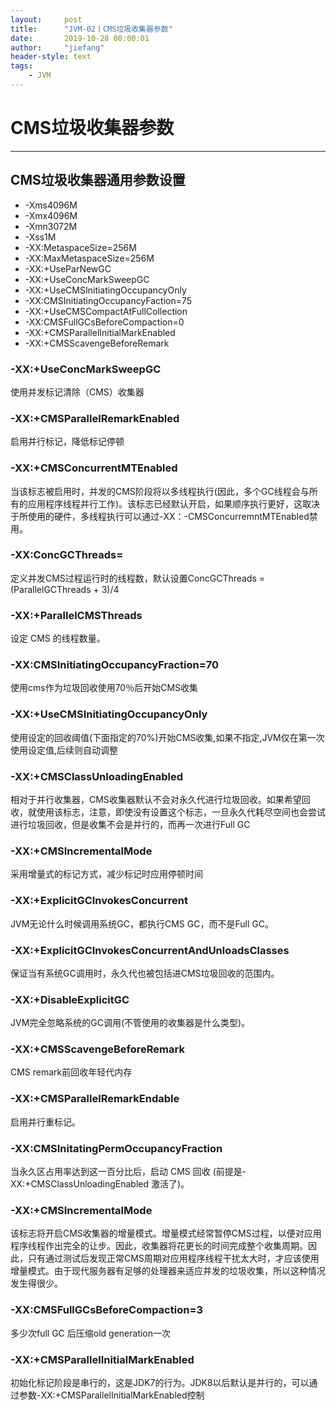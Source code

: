 ```yaml
---
layout:     post
title:      "JVM-02丨CMS垃圾收集器参数"
date:       2019-10-28 00:00:01
author:     "jiefang"
header-style: text
tags:
    - JVM
---
```

# CMS垃圾收集器参数

---
## CMS垃圾收集器通用参数设置
- -Xms4096M
- -Xmx4096M
- -Xmn3072M
- -Xss1M
- -XX:MetaspaceSize=256M
- -XX:MaxMetaspaceSize=256M
- -XX:+UseParNewGC
- -XX:+UseConcMarkSweepGC
- -XX:+UseCMSInitiatingOccupancyOnly
- -XX:CMSInitiatingOccupancyFaction=75
- -XX:+UseCMSCompactAtFullCollection 
- -XX:CMSFullGCsBeforeCompaction=0
- -XX:+CMSParallelInitialMarkEnabled
- -XX:+CMSScavengeBeforeRemark

### -XX:+UseConcMarkSweepGC
使用并发标记清除（CMS）收集器
### -XX:+CMSParallelRemarkEnabled
启用并行标记，降低标记停顿
### -XX:+CMSConcurrentMTEnabled
当该标志被启用时，并发的CMS阶段将以多线程执行(因此，多个GC线程会与所有的应用程序线程并行工作)。该标志已经默认开启，如果顺序执行更好，这取决于所使用的硬件，多线程执行可以通过-XX：-CMSConcurremntMTEnabled禁用。
### -XX:ConcGCThreads=<value>
定义并发CMS过程运行时的线程数，默认设置ConcGCThreads = (ParallelGCThreads + 3)/4
### -XX:+ParallelCMSThreads
设定 CMS 的线程数量。
### -XX:CMSInitiatingOccupancyFraction=70
使用cms作为垃圾回收使用70％后开始CMS收集
### -XX:+UseCMSInitiatingOccupancyOnly
使用设定的回收阈值(下面指定的70%)开始CMS收集,如果不指定,JVM仅在第一次使用设定值,后续则自动调整
### -XX:+CMSClassUnloadingEnabled
相对于并行收集器，CMS收集器默认不会对永久代进行垃圾回收。如果希望回收，就使用该标志，注意，即使没有设置这个标志，一旦永久代耗尽空间也会尝试进行垃圾回收，但是收集不会是并行的，而再一次进行Full GC
### -XX:+CMSIncrementalMode
采用增量式的标记方式，减少标记时应用停顿时间
### -XX:+ExplicitGCInvokesConcurrent
JVM无论什么时候调用系统GC，都执行CMS GC，而不是Full GC。
### -XX:+ExplicitGCInvokesConcurrentAndUnloadsClasses
保证当有系统GC调用时，永久代也被包括进CMS垃圾回收的范围内。
### -XX:+DisableExplicitGC
JVM完全忽略系统的GC调用(不管使用的收集器是什么类型)。
### -XX:+CMSScavengeBeforeRemark
CMS remark前回收年轻代内存
### -XX:+CMSParallelRemarkEndable
启用并行重标记。
### -XX:CMSInitatingPermOccupancyFraction
当永久区占用率达到这一百分比后，启动 CMS 回收 (前提是-XX:+CMSClassUnloadingEnabled 激活了)。
### -XX:+CMSIncrementalMode
该标志将开启CMS收集器的增量模式。增量模式经常暂停CMS过程，以便对应用程序线程作出完全的让步。因此，收集器将花更长的时间完成整个收集周期。因此，只有通过测试后发现正常CMS周期对应用程序线程干扰太大时，才应该使用增量模式。由于现代服务器有足够的处理器来适应并发的垃圾收集，所以这种情况发生得很少。
### -XX:CMSFullGCsBeforeCompaction=3
多少次full GC 后压缩old generation一次
### -XX:+CMSParallelInitialMarkEnabled
初始化标记阶段是串行的，这是JDK7的行为。JDK8以后默认是并行的，可以通过参数-XX:+CMSParallelInitialMarkEnabled控制